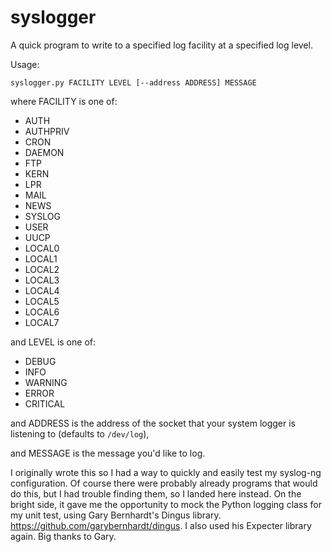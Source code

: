 syslogger
=========

A quick program to write to a specified log facility at a specified log level.

Usage:

```
syslogger.py FACILITY LEVEL [--address ADDRESS] MESSAGE
```

where FACILITY is one of:

* AUTH
* AUTHPRIV
* CRON
* DAEMON
* FTP
* KERN
* LPR
* MAIL
* NEWS
* SYSLOG
* USER
* UUCP
* LOCAL0
* LOCAL1
* LOCAL2
* LOCAL3
* LOCAL4
* LOCAL5
* LOCAL6
* LOCAL7

and LEVEL is one of:

* DEBUG
* INFO
* WARNING
* ERROR
* CRITICAL

and ADDRESS is the address of the socket that your system logger is listening to (defaults to `/dev/log`),

and MESSAGE is the message you'd like to log.

I originally wrote this so I had a way to quickly and easily test my syslog-ng configuration. Of course there were probably already programs that would do this, but I had trouble finding them, so I landed here instead. On the bright side, it gave me the opportunity to mock the Python logging class for my unit test, using Gary Bernhardt's Dingus library. https://github.com/garybernhardt/dingus. I also used his Expecter library again. Big thanks to Gary.
